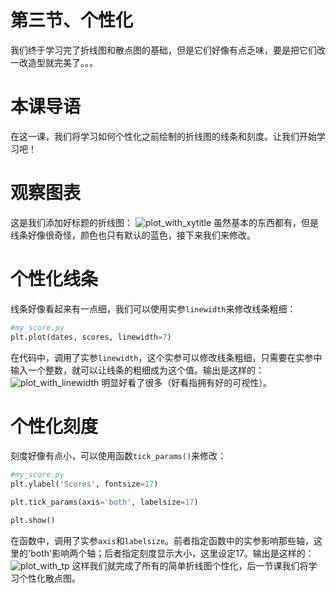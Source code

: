 # 第三节、个性化
我们终于学习完了折线图和散点图的基础，但是它们好像有点乏味，要是把它们改一改造型就完美了。。。

# 本课导语
在这一课，我们将学习如何个性化之前绘制的折线图的线条和刻度。让我们开始学习吧！

# 观察图表
这是我们添加好标题的折线图：
![plot_with_xytitle](https://raw.githubusercontent.com/bobby233/Matplotlib_Tutorial/master/img/plot_with_xytitle.png)
虽然基本的东西都有，但是线条好像很奇怪，颜色也只有默认的蓝色，接下来我们来修改。

# 个性化线条
线条好像看起来有一点细，我们可以使用实参`linewidth`来修改线条粗细：
````python
#my_score.py
plt.plot(dates, scores, linewidth=7)
````
在代码中，调用了实参`linewidth`，这个实参可以修改线条粗细，只需要在实参中输入一个整数，就可以让线条的粗细成为这个值。输出是这样的：
![plot_with_linewidth](https://raw.githubusercontent.com/bobby233/Matplotlib_Tutorial/master/img/plot_with_linewidth.png)
明显好看了很多（好看指拥有好的可视性）。

# 个性化刻度
刻度好像有点小，可以使用函数`tick_params()`来修改：
````python
#my_score.py
plt.ylabel('Scores', fontsize=17)

plt.tick_params(axis='both', labelsize=17)

plt.show()
````
在函数中，调用了实参`axis`和`labelsize`。前者指定函数中的实参影响那些轴，这里的'both'影响两个轴；后者指定刻度显示大小，这里设定17。输出是这样的：
![plot_with_tp](https://raw.githubusercontent.com/bobby233/Matplotlib_Tutorial/master/img/plot_with_tp.png)
这样我们就完成了所有的简单折线图个性化，后一节课我们将学习个性化散点图。